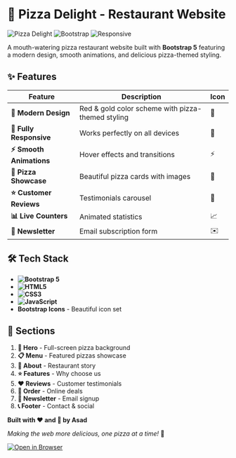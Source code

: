 # 🍕 Pizza Delight - Restaurant Website

![Pizza Delight](https://img.shields.io/badge/Pizza_Delight-Restaurant_Website-c1272d?style=for-the-badge&logo=pizza&logoColor=white)
![Bootstrap](https://img.shields.io/badge/Bootstrap-5.3.2-7952B3?style=for-the-badge&logo=bootstrap&logoColor=white)
![Responsive](https://img.shields.io/badge/Responsive-Yes-ffd700?style=for-the-badge)

A mouth-watering pizza restaurant website built with **Bootstrap 5** featuring a modern design, smooth animations, and delicious pizza-themed styling.

## ✨ Features

| Feature | Description | Icon |
|---------|-------------|------|
| **🎨 Modern Design** | Red & gold color scheme with pizza-themed styling | 🎨 |
| **📱 Fully Responsive** | Works perfectly on all devices | 📱 |
| **⚡ Smooth Animations** | Hover effects and transitions | ⚡ |
| **🍕 Pizza Showcase** | Beautiful pizza cards with images | 📸 |
| **⭐ Customer Reviews** | Testimonials carousel | 🌟 |
| **📊 Live Counters** | Animated statistics | 📈 |
| **📧 Newsletter** | Email subscription form | ✉️ |

## 🛠️ Tech Stack

- **![Bootstrap 5](https://img.shields.io/badge/Bootstrap-5.3.2-7952B3?style=flat&logo=bootstrap&logoColor=white)**
- **![HTML5](https://img.shields.io/badge/HTML5-E34F26?style=flat&logo=html5&logoColor=white)**
- **![CSS3](https://img.shields.io/badge/CSS3-1572B6?style=flat&logo=css3&logoColor=white)**
- **![JavaScript](https://img.shields.io/badge/JavaScript-F7DF1E?style=flat&logo=javascript&logoColor=black)**
- **Bootstrap Icons** - Beautiful icon set

## 📱 Sections

1. **🍕 Hero** - Full-screen pizza background
2. **📋 Menu** - Featured pizzas showcase
3. **🏢 About** - Restaurant story
4. **⭐ Features** - Why choose us
5. **❤️ Reviews** - Customer testimonials
6. **🛒 Order** - Online deals
7. **📧 Newsletter** - Email signup
8. **📞 Footer** - Contact & social


**Built with ❤️ and 🍕 by Asad**

*Making the web more delicious, one pizza at a time!* 🚀

[![Open in Browser](https://img.shields.io/badge/Open-Pizza_Delight-c1272d?style=for-the-badge)](Pizza.html)
